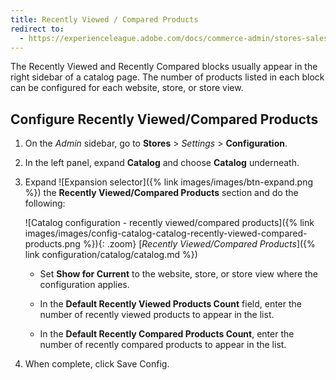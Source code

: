 ```yaml
---
title: Recently Viewed / Compared Products
redirect to:
  - https://experienceleague.adobe.com/docs/commerce-admin/stores-sales/shopper-tools/products-viewed-compared.html
---
```


The Recently Viewed and Recently Compared blocks usually appear in the right sidebar of a catalog page. The number of products listed in each block can be configured for each website, store, or store view.

## Configure Recently Viewed/Compared Products

1. On the _Admin_ sidebar, go to **Stores** > _Settings_ > **Configuration**.

1. In the left panel, expand **Catalog** and choose **Catalog** underneath.

1. Expand ![Expansion selector]({% link images/images/btn-expand.png %}) the **Recently Viewed/Compared Products** section and do the following:

    ![Catalog configuration - recently viewed/compared products]({% link images/images/config-catalog-catalog-recently-viewed-compared-products.png %}){: .zoom}
    [_Recently Viewed/Compared Products_]({% link configuration/catalog/catalog.md %})

   - Set **Show for Current** to the website, store, or store view where the configuration applies.

   - In the **Default Recently Viewed Products Count** field, enter the number of recently viewed products to appear in the list.

   - In the **Default Recently Compared Products Count**, enter the number of recently compared products to appear in the list.

1. When complete, click <span class="btn">Save Config</span>.
